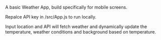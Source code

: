 A basic Weather App, build specifically for mobile screens.

Repalce API key in /src/App.js to run locally.

Input location and API will fetch weather and dynamically update the temperature, weather conditions and background based on temperature.
